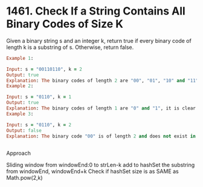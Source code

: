 # 1461. Check If a String Contains All Binary Codes of Size K

Given a binary string s and an integer k, return true if every binary code of length k is a substring of s. Otherwise, return false.

```rb
Example 1:

Input: s = "00110110", k = 2
Output: true
Explanation: The binary codes of length 2 are "00", "01", "10" and "11". They can be all found as substrings at indices 0, 1, 3 and 2 respectively.
Example 2:

Input: s = "0110", k = 1
Output: true
Explanation: The binary codes of length 1 are "0" and "1", it is clear that both exist as a substring. 
Example 3:

Input: s = "0110", k = 2
Output: false
Explanation: The binary code "00" is of length 2 and does not exist in the array.
 
```

Approach 

Sliding window from windowEnd:0 to strLen-k
    add to hashSet the substring from windowEnd, windowEnd+k
Check if hashSet size is as SAME as Math.pow(2,k)